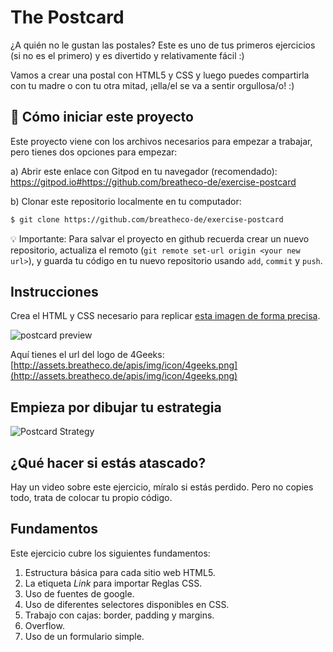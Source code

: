 # The Postcard

¿A quién no le gustan las postales? Este es uno de tus primeros ejercicios (si no es el primero) y es divertido y relativamente fácil :)

Vamos a crear una postal con HTML5 y CSS y luego puedes compartirla con tu madre o con tu otra mitad, ¡ella/el se va a sentir orgullosa/o! :)

## 🌱  Cómo iniciar este proyecto

Este proyecto viene con los archivos necesarios para empezar a trabajar, pero tienes dos opciones para empezar:

a) Abrir este enlace con Gitpod en tu navegador (recomendado): https://gitpod.io#https://github.com/breatheco-de/exercise-postcard

b) Clonar este repositorio localmente en tu computador:
```sh
$ git clone https://github.com/breatheco-de/exercise-postcard
```

💡 Importante: Para salvar el proyecto en github recuerda crear un nuevo repositorio, actualiza el remoto (`git remote set-url origin <your new url>`), y guarda tu código en tu nuevo repositorio usando `add`, `commit` y `push`.

## Instrucciones

Crea el HTML y CSS necesario para replicar [esta imagen de forma precisa](https://raw.githubusercontent.com/breatheco-de/exercise-postcard/main/.learn/assets/preview.png).

![postcard preview](https://github.com/breatheco-de/exercise-postcard/blob/main/.learn/assets/preview.png?raw=true)

Aquí tienes el url del logo de 4Geeks: [http://assets.breatheco.de/apis/img/icon/4geeks.png](http://assets.breatheco.de/apis/img/icon/4geeks.png)

## Empieza por dibujar tu estrategia

![Postcard Strategy](https://github.com/breatheco-de/exercise-postcard/blob/main/.learn/assets/strategy.gif?raw=true)

## ¿Qué hacer si estás atascado?

Hay un video sobre este ejercicio, míralo si estás perdido. Pero no copies todo, trata de colocar tu propio código.

## Fundamentos
Este ejercicio cubre los siguientes fundamentos:
1. Estructura básica para cada sitio web HTML5.
2. La etiqueta *Link* para importar Reglas CSS.
3. Uso de fuentes de google.
3. Uso de diferentes selectores disponibles en CSS.
4. Trabajo con cajas: border, padding y margins.
5. Overflow.
6. Uso de un formulario simple.
